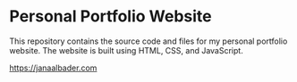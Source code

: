 #  Personal Portfolio Website

This repository contains the source code and files for my personal portfolio website. The website is built using HTML, CSS, and JavaScript.


https://janaalbader.com

